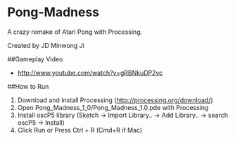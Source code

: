 Pong-Madness
============

A crazy remake of Atari Pong with Processing.

Created by JD Minwong Ji

##Gameplay Video
* http://www.youtube.com/watch?v=gRBNkuDP2vc

##How to Run
1. Download and Install Processing (http://processing.org/download/)
1. Open Pong_Madness_1_0/Pong_Madness_1.0.pde with Processing
1. Install oscP5 library (Sketch -> Import Library.. -> Add Library.. -> search oscP5 -> Install)
1. Click Run or Press Ctrl + R (Cmd+R if Mac)
    

